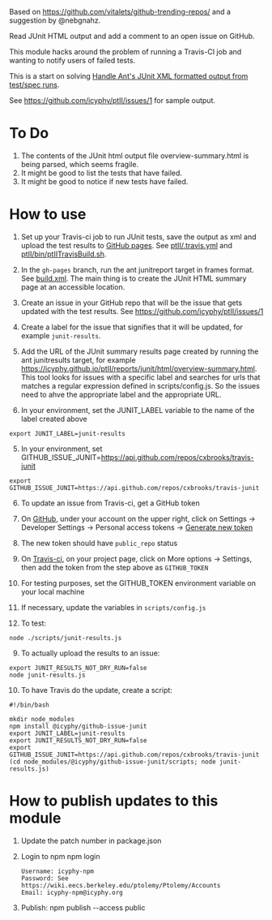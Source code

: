 Based on https://github.com/vitalets/github-trending-repos/ and a suggestion by @nebgnahz.

Read JUnit HTML output and add a comment to an open issue on GitHub.

This module hacks around the problem of running a Travis-CI job and wanting to notify users of failed tests.

This is a start on solving [Handle Ant's JUnit XML formatted output from test/spec runs](https://github.com/travis-ci/travis-ci/issues/239).

See https://github.com/icyphy/ptII/issues/1 for sample output.

# To Do
1. The contents of the JUnit html output file overview-summary.html is being parsed, which seems fragile.
2. It might be good to list the tests that have failed.
3. It might be good to notice if new tests have failed.

# How to use
1. Set up your Travis-ci job to run JUnit tests, save the output as xml and upload the test results to [GitHub pages](https://docs.travis-ci.com/user/deployment/pages/). See [ptII/.travis.yml](https://github.com/icyphy/ptII/blob/master/.travis.yml) and [ptII/bin/ptIITravisBuild.sh](https://github.com/icyphy/ptII/blob/master/bin/ptIITravisBuild.sh).

2. In the `gh-pages` branch, run the ant junitreport target in frames format.  See [build.xml](https://github.com/icyphy/ptII/blob/gh-pages/build.xml).  The main thing is to create the JUnit HTML summary page at an accessible location.

3. Create an issue in your GitHub repo that will be the issue that gets updated with the test results.  See https://github.com/icyphy/ptII/issues/1
  1. Create a label for the issue that signifies that it will be updated, for example `junit-results`.
  2. Add the URL of the JUnit summary results page created by running the ant junitresults target, for example https://icyphy.github.io/ptII/reports/junit/html/overview-summary.html.  This tool looks for issues with a specific label and searches for urls that matches a regular expression defined in scripts/config.js.  So the issues need to ahve the appropriate label and the appropriate URL.

4. In your environment, set the JUNIT_LABEL variable to the name of the label created above
```
export JUNIT_LABEL=junit-results
```

5. In your environment, set GITHUB_ISSUE_JUNIT=https://api.github.com/repos/cxbrooks/travis-junit
```
export GITHUB_ISSUE_JUNIT=https://api.github.com/repos/cxbrooks/travis-junit
```

6. To update an issue from Travis-ci, get a GitHub token
  1. On [GitHub](https://github.com), under your account on the upper right, click on Settings -> Developer Settings -> Personal access tokens -> [Generate new token](https://github.com/settings/tokens)
  2. The new token should have `public_repo` status
  3. On [Travis-ci](https://travis-ci.org), on your project page, click on More options -> Settings, then add the token from the step above as `GITHUB_TOKEN`
  4. For testing purposes, set the GITHUB_TOKEN environment variable on your local machine

7. If necessary, update the variables in `scripts/config.js`

8. To test:
```
node ./scripts/junit-results.js
```

9. To actually upload the results to an issue:
```
export JUNIT_RESULTS_NOT_DRY_RUN=false
node junit-results.js
```

10. To have Travis do the update, create a script:
```
#!/bin/bash

mkdir node_modules
npm install @icyphy/github-issue-junit
export JUNIT_LABEL=junit-results
export JUNIT_RESULTS_NOT_DRY_RUN=false
export GITHUB_ISSUE_JUNIT=https://api.github.com/repos/cxbrooks/travis-junit
(cd node_modules/@icyphy/github-issue-junit/scripts; node junit-results.js)
```

# How to publish updates to this module

1.  Update the patch number in package.json
2.  Login to npm
        npm login

        Username: icyphy-npm
        Password: See https://wiki.eecs.berkeley.edu/ptolemy/Ptolemy/Accounts
        Email: icyphy-npm@icyphy.org
3.  Publish:
        npm publish --access public
